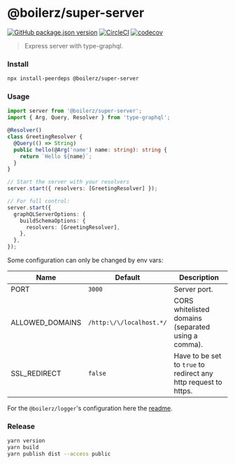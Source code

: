 # @boilerz/super-server

[![GitHub package.json version](https://img.shields.io/github/package-json/v/boilerz/super-server)](https://www.npmjs.com/package/@boilerz/super-server)
[![CircleCI](https://circleci.com/gh/boilerz/super-server.svg?style=shield)](https://circleci.com/gh/boilerz/super-server)
[![codecov](https://codecov.io/gh/boilerz/super-server/branch/master/graph/badge.svg)](https://codecov.io/gh/boilerz/super-server)

> Express server with type-graphql. 

### Install

```bash
npx install-peerdeps @boilerz/super-server
```

### Usage

```typescript
import server from '@boilerz/super-server';
import { Arg, Query, Resolver } from 'type-graphql';

@Resolver()
class GreetingResolver {
  @Query(() => String)
  public hello(@Arg('name') name: string): string {
    return `Hello ${name}`;
  }
}

// Start the server with your resolvers
server.start({ resolvers: [GreetingResolver] });

// For full control:
server.start({
  graphQLServerOptions: {
    buildSchemaOptions: {
      resolvers: [GreetingResolver],
    },
  },
});
```

Some configuration can only be changed by env vars:

| Name               | Default                   | Description                                                     |
|--------------------|---------------------------|-----------------------------------------------------------------|
| PORT               | `3000`                    | Server port.                                                    |
| ALLOWED_DOMAINS    | `/http:\/\/localhost.*/`  | CORS whitelisted domains (separated using a comma).             |
| SSL_REDIRECT       | `false`                   | Have to be set to `true` to redirect any http request to https. |

For the `@boilerz/logger`'s configuration here the [readme](https://github.com/boilerz/logger#usage).

### Release

```bash
yarn version
yarn build
yarn publish dist --access public
```
